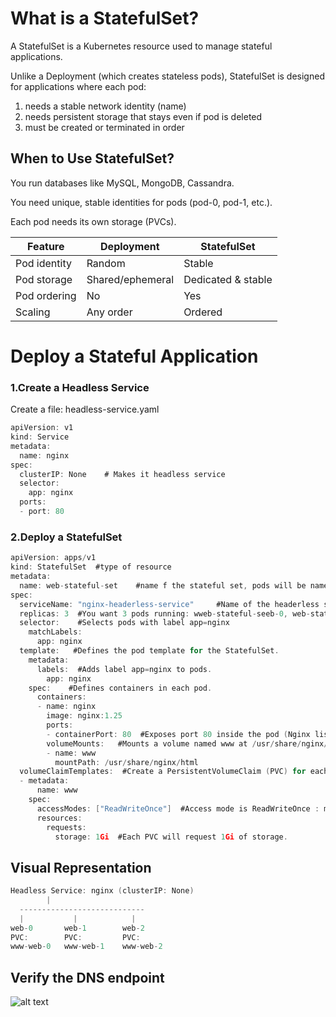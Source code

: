 # What is a StatefulSet?

A StatefulSet is a Kubernetes resource used to manage stateful applications.

Unlike a Deployment (which creates stateless pods), StatefulSet is designed for applications where each pod:

1. needs a stable network identity (name)
2. needs persistent storage that stays even if pod is deleted
3. must be created or terminated in order

## When to Use StatefulSet?

You run databases like MySQL, MongoDB, Cassandra.

You need unique, stable identities for pods (pod-0, pod-1, etc.).

Each pod needs its own storage (PVCs).


| Feature      | Deployment       | StatefulSet        |
| ------------ | ---------------- | ------------------ |
| Pod identity | Random           | Stable             |
| Pod storage  | Shared/ephemeral | Dedicated & stable |
| Pod ordering | No               | Yes                |
| Scaling      | Any order        | Ordered            |


# Deploy a Stateful Application

### 1.Create a Headless Service

Create a file: headless-service.yaml

```go 
apiVersion: v1
kind: Service
metadata:
  name: nginx
spec:
  clusterIP: None    # Makes it headless service
  selector:
    app: nginx
  ports:
  - port: 80
```

### 2.Deploy a StatefulSet
```go
apiVersion: apps/v1
kind: StatefulSet  #type of resource
metadata:
  name: web-stateful-set    #name f the stateful set, pods will be named web-stateful-set-0, web-stateful-set-1...etc
spec:
  serviceName: "nginx-headerless-service"     #Name of the headerless service that we created. This allows pods to get DNS hostnames like:web-stateful-set-0.nginx
  replicas: 3  #You want 3 pods running: wweb-stateful-seeb-0, web-stateful-se-1, web-stateful-se-2.
  selector:    #Selects pods with label app=nginx
    matchLabels:
      app: nginx
  template:   #Defines the pod template for the StatefulSet.
    metadata:
      labels:  #Adds label app=nginx to pods.
        app: nginx
    spec:    #Defines containers in each pod.
      containers:
      - name: nginx
        image: nginx:1.25
        ports:
        - containerPort: 80  #Exposes port 80 inside the pod (Nginx listens here).
        volumeMounts:   #Mounts a volume named www at /usr/share/nginx/html. Each pod will have its own persistent volume mounted there.
        - name: www
          mountPath: /usr/share/nginx/html
  volumeClaimTemplates:  #Create a PersistentVolumeClaim (PVC) for each pod.
  - metadata:
      name: www
    spec:
      accessModes: ["ReadWriteOnce"]  #Access mode is ReadWriteOnce : means only one pod can write to the volume at a time.
      resources:
        requests:
          storage: 1Gi  #Each PVC will request 1Gi of storage.
```

## Visual Representation

```go
Headless Service: nginx (clusterIP: None)
        |
  ----------------------------
  |           |            |
web-0       web-1        web-2
PVC:        PVC:         PVC:
www-web-0   www-web-1    www-web-2
```

## Verify the DNS endpoint

![alt text](image.png)